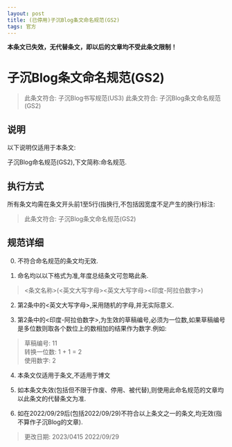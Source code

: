 ```yaml
---
layout: post
title: (已停用)子沉Blog条文命名规范(GS2)
tags: 官方
---
```


**本条文已失效，无代替条文，即以后的文章均不受此条文限制！**

# 子沉Blog条文命名规范(GS2)
> 此条文符合: 子沉Blog书写规范(US3)
> 此条文符合: 子沉Blog条文命名规范(GS2)

## 说明
以下说明仅适用于本条文:

子沉Blog命名规范(GS2),下文简称:命名规范.

## 执行方式

所有条文均需在条文开头前1至5行(指换行,不包括因宽度不足产生的换行)标注:
> 此条文符合: 子沉Blog条文命名规范(GS2)

## 规范详细
0. 不符合命名规范的条文均无效.

1. 命名均以以下格式为准,年度总结条文可忽略此条.
> \<条文名称\>(\<英文大写字母\>\<英文大写字母\>\<印度-阿拉伯数字\>)

2. 第2条中的\<英文大写字母\>,采用随机的字母,并无实际意义.

3. 第2条中的\<印度-阿拉伯数字\>,为生效的草稿编号,必须为一位数,如果草稿编号是多位数则取各个数位上的数相加的结果作为数字.例如:
>草稿编号: 11<br>转换一位数: 1 + 1 = 2<br>使用数字: 2

4. 本条文仅适用于条文,不适用于博文

5. 如本条文失效(包括但不限于作废、停用、被代替),则使用此命名规范的文章均以此条文的代替条文为准.

6. 如在2022/09/29后(包括2022/09/29)不符合以上条文之一的条文,均无效(指不算作子沉Blog的文章).

> 更改日期: 2023/0415
> 2022/09/29

